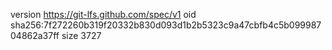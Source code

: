 version https://git-lfs.github.com/spec/v1
oid sha256:7f272260b319f20332b830d093d1b2b5323c9a47cbfb4c5b09998704862a37ff
size 3727
